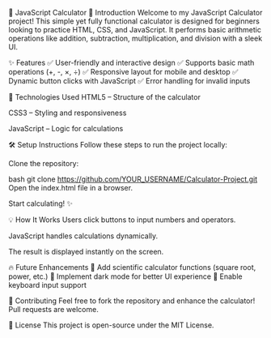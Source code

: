 🧮 JavaScript Calculator
🚀 Introduction
Welcome to my JavaScript Calculator project! This simple yet fully functional calculator is designed for beginners looking to practice HTML, CSS, and JavaScript. It performs basic arithmetic operations like addition, subtraction, multiplication, and division with a sleek UI.

✨ Features
✅ User-friendly and interactive design ✅ Supports basic math operations (+, -, ×, ÷) ✅ Responsive layout for mobile and desktop ✅ Dynamic button clicks with JavaScript ✅ Error handling for invalid inputs

📌 Technologies Used
HTML5 – Structure of the calculator

CSS3 – Styling and responsiveness

JavaScript – Logic for calculations

🛠️ Setup Instructions
Follow these steps to run the project locally:

Clone the repository:

bash
git clone https://github.com/YOUR_USERNAME/Calculator-Project.git
Open the index.html file in a browser.

Start calculating! ✨

💡 How It Works
Users click buttons to input numbers and operators.

JavaScript handles calculations dynamically.

The result is displayed instantly on the screen.

🔥 Future Enhancements
🔹 Add scientific calculator functions (square root, power, etc.) 🔹 Implement dark mode for better UI experience 🔹 Enable keyboard input support

🤝 Contributing
Feel free to fork the repository and enhance the calculator! Pull requests are welcome.

📜 License
This project is open-source under the MIT License.
